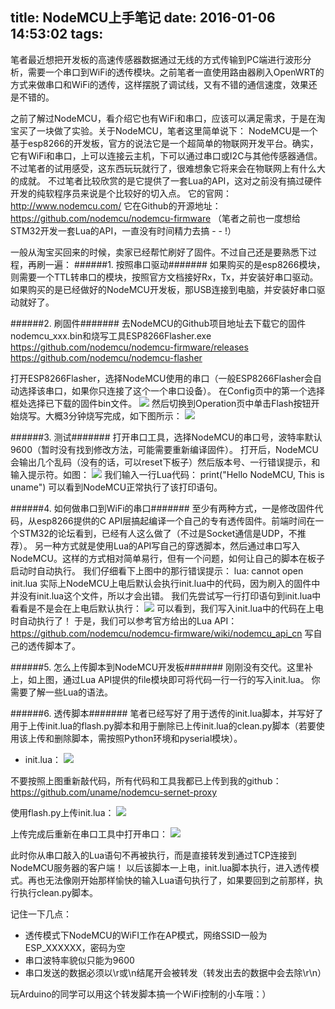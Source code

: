 title: NodeMCU上手笔记
date: 2016-01-06 14:53:02
tags:
---
笔者最近想把开发板的高速传感器数据通过无线的方式传输到PC端进行波形分析，需要一个串口到WiFi的透传模块。之前笔者一直使用路由器刷入OpenWRT的方式来做串口和WiFi的透传，这样摆脱了调试线，又有不错的通信速度，效果还是不错的。

之前了解过NodeMCU，看介绍它也有WiFi和串口，应该可以满足需求，于是在淘宝买了一块做了实验。关于NodeMCU，笔者这里简单说下：
NodeMCU是一个基于esp8266的开发板，官方的说法它是一个超简单的物联网开发平台。确实，它有WiFi和串口，上可以连接云主机，下可以通过串口或I2C与其他传感器通信。不过笔者的试用感受，这东西玩玩就行了，很难想象它将来会在物联网上有什么大的成就。
不过笔者比较欣赏的是它提供了一套Lua的API，这对之前没有搞过硬件开发的纯软程序员来说是个比较好的切入点。
它的官网：http://www.nodemcu.com/
它在Github的开源地址：https://github.com/nodemcu/nodemcu-firmware
（笔者之前也一度想给STM32开发一套Lua的API，一直没有时间精力去搞 - - !）


一般从淘宝买回来的时候，卖家已经帮忙刷好了固件。不过自己还是要熟悉下过程，再刷一遍：
######1. 按照串口驱动#######
如果购买的是esp8266模块，则需要一个TTL转串口的模块，按照官方文档接好Rx，Tx，并安装好串口驱动。
如果购买的是已经做好的NodeMCU开发板，那USB连接到电脑，并安装好串口驱动就好了。

######2. 刷固件#######
去NodeMCU的Github项目地址去下载它的固件nodemcu_xxx.bin和烧写工具ESP8266Flasher.exe
https://github.com/nodemcu/nodemcu-firmware/releases
https://github.com/nodemcu/nodemcu-flasher

打开ESP8266Flasher，选择NodeMCU使用的串口（一般ESP8266Flasher会自动选择该串口，如果你只连接了这个一个串口设备）。
在Config页中的第一个选择框处选择已下载的固件bin文件。
![](/images/nodemcu/nodemcu1.png)
然后切换到Operation页中单击Flash按钮开始烧写。大概3分钟烧写完成，如下图所示：
![](/images/nodemcu/nodemcu2.png)

######3. 测试#######
打开串口工具，选择NodeMCU的串口号，波特率默认9600（暂时没有找到修改方法，可能需要重新编译固件）。
打开后，NodeMCU会输出几个乱码（没有的话，可以reset下板子）然后版本号、一行错误提示，和输入提示符。如图：
![](/images/nodemcu/nodemcu3.png)
我们输入一行Lua代码：
print("Hello NodeMCU, This is uname")
可以看到NodeMCU正常执行了该打印语句。

######4. 如何做串口到WiFi的串口#######
至少有两种方式，一是修改固件代码，从esp8266提供的C API层搞起编译一个自己的专有透传固件。前端时间在一个STM32的论坛看到，已经有人这么做了（不过是Socket通信是UDP，不推荐）。
另一种方式就是使用Lua的API写自己的穿透脚本，然后通过串口写入NodeMCU。这样的方式相对简单易行，但有一个问题，如何让自己的脚本在板子启动时自动执行。
我们仔细看下上图中的那行错误提示：
lua: cannot open init.lua
实际上NodeMCU上电后默认会执行init.lua中的代码，因为刷入的固件中并没有init.lua这个文件，所以才会出错。
我们先尝试写一行打印语句到init.lua中看看是不是会在上电后默认执行：
![](/images/nodemcu/nodemcu4.png)
可以看到，我们写入init.lua中的代码在上电时自动执行了！
于是，我们可以参考官方给出的Lua API：https://github.com/nodemcu/nodemcu-firmware/wiki/nodemcu_api_cn
写自己的透传脚本了。

######5. 怎么上传脚本到NodeMCU开发板#######
刚刚没有交代。这里补上，如上图，通过Lua API提供的file模块即可将代码一行一行的写入init.lua。
你需要了解一些Lua的语法。

######6. 透传脚本#######
笔者已经写好了用于透传的init.lua脚本，并写好了用于上传init.lua的flash.py脚本和用于删除已上传init.lua的clean.py脚本（若要使用该上传和删除脚本，需按照Python环境和pyserial模块）。
- init.lua：
![](/images/nodemcu/init.lua.png)

不要按照上图重新敲代码，所有代码和工具我都已上传到我的github：https://github.com/uname/nodemcu-sernet-proxy

使用flash.py上传init.lua：
![](/images/nodemcu/upload.png)

上传完成后重新在串口工具中打开串口：
![](/images/nodemcu/nodemcu6.png)

此时你从串口敲入的Lua语句不再被执行，而是直接转发到通过TCP连接到NodeMCU服务器的客户端！
以后该脚本一上电，init.lua脚本执行，进入透传模式。再也无法像刚开始那样愉快的输入Lua语句执行了，如果要回到之前那样，执行执行clean.py脚本。

记住一下几点：
- 透传模式下NodeMCU的WiFI工作在AP模式，网络SSID一般为ESP_XXXXXX，密码为空
- 串口波特率貌似只能为9600
- 串口发送的数据必须以\r或\n结尾开会被转发（转发出去的数据中会去除\r\n）

玩Arduino的同学可以用这个转发脚本搞一个WiFi控制的小车哦：）


